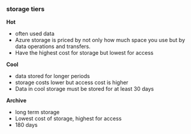 ### storage tiers

**Hot**

- often used data
- Azure storage is priced by not only how much space you use but by data operations and transfers.
- Have the highest cost for storage but lowest for access

**Cool**

- data stored for longer periods
- storage costs lower but access cost is higher
- Data in cool storage must be stored for at least 30 days

**Archive**

- long term storage
- Lowest cost of storage, highest for access
- 180 days

